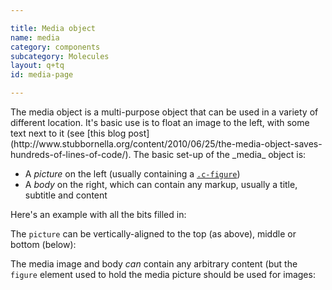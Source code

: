 ```yaml
---

title: Media object
name: media
category: components
subcategory: Molecules
layout: q+tq
id: media-page

---
```


<p class="lead">The media object is a multi-purpose object that can be used in a variety of different location. It's basic use is to float an image to the left, with some text next to it (see [this blog post](http://www.stubbornella.org/content/2010/06/25/the-media-object-saves-hundreds-of-lines-of-code/). The basic set-up of the _media_ object is:</p>

* A _picture_ on the left (usually containing a [`.c-figure`](figure.html))
* A _body_ on the right, which can contain any markup, usually a title, subtitle and content

Here's an example with all the bits filled in:

<script>
component("media", {
  "type": "top",
  "picture": {
    "image": "http://lorempixel.com/200/200/people/1",
    "caption": "A caption for the image",
    "width": "200px"
  },
  "body": {
    "title": "Investing in our campus",
    "subtitle": "Vision for a 21st-century campus",
    "content": "<p>The University is in the middle of an unprecedented period of expansion and renewal. Since 2000, we have invested in 20 new buildings on the original Heslington West campus and have completed the first and second phases of a £750m campus expansion at Heslington East.</p><p>Our investment in new colleges, teaching and learning space, laboratories, research facilities and a new sport village mean it has never been a better time to join our student body or research groups at York.</p>"
  }
});
</script>

The `picture` can be vertically-aligned to the top (as above), middle or bottom (below):

<script>
component("media", {
  "type": "middle",
  "picture": {
    "image": "http://lorempixel.com/200/200/people/2",
    "caption": "A caption for the image",
    "width": "200px"
  },
  "body": {
    "title": "Investing in our campus",
    "subtitle": "Vision for a 21st-century campus",
    "content": "<p>The University is in the middle of an unprecedented period of expansion and renewal. Since 2000, we have invested in 20 new buildings on the original Heslington West campus and have completed the first and second phases of a £750m campus expansion at Heslington East.</p><p>Our investment in new colleges, teaching and learning space, laboratories, research facilities and a new sport village mean it has never been a better time to join our student body or research groups at York.</p>"
  }
});
</script>
<script>
component("media", {
  "type": "bottom",
  "picture": {
    "image": "http://lorempixel.com/200/200/people/3",
    "caption": "A caption for the image",
    "width": "200px"
  },
  "body": {
    "title": "Investing in our campus",
    "subtitle": "Vision for a 21st-century campus",
    "content": "<p>The University is in the middle of an unprecedented period of expansion and renewal. Since 2000, we have invested in 20 new buildings on the original Heslington West campus and have completed the first and second phases of a £750m campus expansion at Heslington East.</p><p>Our investment in new colleges, teaching and learning space, laboratories, research facilities and a new sport village mean it has never been a better time to join our student body or research groups at York.</p>"
  }
});
</script>

The media image and body _can_ contain any arbitrary content (but the `figure` element used to hold the media picture should be used for images:

<script>
component("media", {
  "picture": { "content": "<img src=\"http://lorempixel.com/400/300/people\">" },
  "body": { "content": "<p>Ah, look, some <abbr title=\"HyperText Markup Language\">HTML</abbr> content.</p>" }
});
</script>


